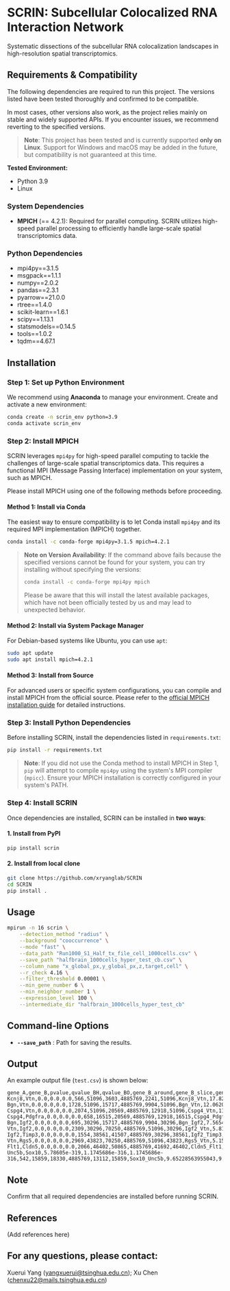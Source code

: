 # SCRIN: Subcellular Colocalized RNA Interaction Network

Systematic dissections of the subcellular RNA colocalization landscapes in high-resolution spatial transcriptomics.

## Requirements & Compatibility

The following dependencies are required to run this project.
The versions listed have been tested thoroughly and confirmed to be compatible.

In most cases, other versions also work, as the project relies mainly on stable and widely supported APIs.
If you encounter issues, we recommend reverting to the specified versions.

> **Note**:
> This project has been tested and is currently supported **only on Linux**.
> Support for Windows and macOS may be added in the future, but compatibility is not guaranteed at this time.

**Tested Environment:**

  - Python 3.9
  - Linux

### System Dependencies

  - **MPICH** (== 4.2.1): Required for parallel computing. SCRIN utilizes high-speed parallel processing to efficiently handle large-scale spatial transcriptomics data.

### Python Dependencies

  - mpi4py==3.1.5
  - msgpack==1.1.1
  - numpy==2.0.2
  - pandas==2.3.1
  - pyarrow==21.0.0
  - rtree==1.4.0
  - scikit-learn==1.6.1
  - scipy==1.13.1
  - statsmodels==0.14.5
  - tools==1.0.2
  - tqdm==4.67.1

## Installation

### Step 1: Set up Python Environment

We recommend using **Anaconda** to manage your environment. Create and activate a new environment:

```bash
conda create -n scrin_env python=3.9
conda activate scrin_env
```

### Step 2: Install MPICH

SCRIN leverages `mpi4py` for high-speed parallel computing to tackle the challenges of large-scale spatial transcriptomics data. This requires a functional MPI (Message Passing Interface) implementation on your system, such as MPICH.

Please install MPICH using one of the following methods before proceeding.

#### Method 1: Install via Conda

The easiest way to ensure compatibility is to let Conda install `mpi4py` and its required MPI implementation (MPICH) together.

```bash
conda install -c conda-forge mpi4py=3.1.5 mpich=4.2.1
```

> **Note on Version Availability**:
> If the command above fails because the specified versions cannot be found for your system, you can try installing without specifying the versions:
>
> ```bash
> conda install -c conda-forge mpi4py mpich
> ```
>
> Please be aware that this will install the latest available packages, which have not been officially tested by us and may lead to unexpected behavior.

#### Method 2: Install via System Package Manager

For Debian-based systems like Ubuntu, you can use `apt`:

```bash
sudo apt update
sudo apt install mpich=4.2.1
```

#### Method 3: Install from Source

For advanced users or specific system configurations, you can compile and install MPICH from the official source. Please refer to the [official MPICH installation guide](https://www.mpich.org/documentation/guides/) for detailed instructions.

### Step 3: Install Python Dependencies

Before installing SCRIN, install the dependencies listed in `requirements.txt`:

```bash
pip install -r requirements.txt
```

> **Note**: If you did not use the Conda method to install MPICH in Step 1, `pip` will attempt to compile `mpi4py` using the system's MPI compiler (`mpicc`). Ensure your MPICH installation is correctly configured in your system's PATH.

### Step 4: Install SCRIN

Once dependencies are installed, SCRIN can be installed in **two ways**:

#### 1. Install from PyPI

```bash
pip install scrin
```

#### 2. Install from local clone

```bash
git clone https://github.com/xryanglab/SCRIN
cd SCRIN
pip install .
```

## Usage

```bash
mpirun -n 16 scrin \
	--detection_method "radius" \
	--background "cooccurrence" \
	--mode "fast" \
	--data_path "Run1000_S1_Half_tx_file_cell_1000cells.csv" \
	--save_path "halfbrain_1000cells_hyper_test_cb.csv" \
	--column_name "x_global_px,y_global_px,z,target,cell" \
	--r_check 4.16 \
	--filter_threshold 0.00001 \
	--min_gene_number 6 \
	--min_neighbor_number 1 \
	--expression_level 100 \
	--intermediate_dir "halfbrain_1000cells_hyper_test_cb"
```

## Command-line Options

- **`--save_path`** : Path for saving the results.

## Output

An example output file (`test.csv`) is shown below:

```
gene_A,gene_B,pvalue,qvalue_BH,qvalue_BO,gene_B_around,gene_B_slice,gene_around,gene_slice,gene_A_N,gene_B_N,pair,enrichment_ratio
Kcnj8,Vtn,0.0,0.0,0.0,566,51096,3603,4885769,2241,51096,Kcnj8_Vtn,17.820363130077027,15.17803020428641,15.020977497702212
Bgn,Vtn,0.0,0.0,0.0,1728,51096,15717,4885769,9904,51096,Bgn_Vtn,12.062024287226444,10.84581394375585,10.512841372618968
Cspg4,Vtn,0.0,0.0,0.0,2074,51096,20569,4885769,12918,51096,Cspg4_Vtn,11.017065217111972,10.007031026811507,9.641433282377363
Cspg4,Pdgfra,0.0,0.0,0.0,658,16515,20569,4885769,12918,16515,Cspg4_Pdgfra,10.106358468927027,9.815047084194957,9.463832976934873
Bgn,Igf2,0.0,0.0,0.0,695,30296,15717,4885769,9904,30296,Bgn_Igf2,7.565480080472584,7.27515694909074,7.131202827107043
Vtn,Igf2,0.0,0.0,0.0,2309,30296,70250,4885769,51096,30296,Igf2_Vtn,5.813629355563021,5.655413409911846,5.300602558199196
Igf2,Timp3,0.0,0.0,0.0,1554,38561,41507,4885769,30296,38561,Igf2_Timp3,5.052599780665756,4.900872600692388,4.743668274521491
Vtn,Rgs5,0.0,0.0,0.0,2969,43823,70250,4885769,51096,43823,Rgs5_Vtn,5.157343774794808,4.981640519743338,4.711885124103652
Flt1,Cldn5,0.0,0.0,0.0,2066,46402,50865,4885769,41692,46402,Cldn5_Flt1,4.574565975489097,4.42937668412253,4.276687312341203
Unc5b,Sox10,5.78605e-319,1.1745686e-316,1.1745686e-316,542,15859,18330,4885769,13112,15859,Sox10_Unc5b,9.65228563955043,9.396446096907969,9.109487664186856
```

## Note

Confirm that all required dependencies are installed before running SCRIN.

## References

(Add references here)

## For any questions, please contact:
Xuerui Yang (yangxuerui@tsinghua.edu.cn); Xu Chen (chenxu22@mails.tsinghua.edu.cn)